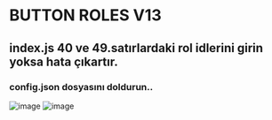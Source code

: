 # BUTTON ROLES V13

## index.js 40 ve 49.satırlardaki rol idlerini girin yoksa hata çıkartır.
### config.json dosyasını doldurun.. 

![image](https://user-images.githubusercontent.com/83782358/163362618-2fe681de-144f-4ac6-8dc5-7485cabc1532.png)
![image](https://user-images.githubusercontent.com/83782358/163362658-5408f9df-2501-4de3-8b12-d5f8478aebd0.png)
